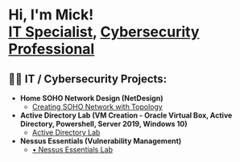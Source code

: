 <h1>Hi, I'm Mick! <br/><a href="https://github.com/Mashton05">IT Specialist</a>, <a href="https://www.linkedin.com/in/mickashtonit/">Cybersecurity Professional</a>
<h2>👨‍💻 IT / Cybersecurity Projects:</h2>

- <b>Home SOHO Network Design (NetDesign)</b>
  - [Creating SOHO Network with Topology](https://github.com/Mashton05/SOHO-NETWORK)
- <b>Active Directory Lab (VM Creation - Oracle Virtual Box, Active Directory, Powershell, Server 2019, Windows 10)</b>
  - [Active Directory Lab](https://github.com/Mashton05/ActiveDirectoryLab)
- <b>Nessus Essentials (Vulnerability Management)</b>
  - [•	Nessus Essentials Lab](https://github.com/Mashton05/Nessus-Vulnerability-Management)



<!--
